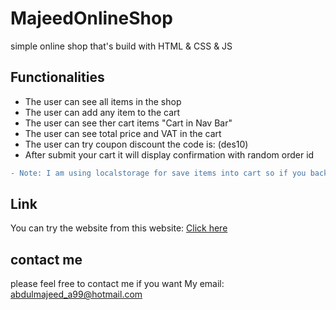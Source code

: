 # MajeedOnlineShop
simple online shop that's build with HTML & CSS & JS

## Functionalities 
- The user can see all items in the shop
- The user can add any item to the cart
- The user can see ther cart items "Cart in Nav Bar"
- The user can see total price and VAT in the cart
- The user can try coupon discount the code is: (des10)
- After submit your cart it will display confirmation with random order id
```diff
- Note: I am using localstorage for save items into cart so if you back to homepage everything in the cart will be deleted 
```
## Link
You can try the website from this website: [Click here](https://majeed.netlify.app/index.html)

## contact me
please feel free to contact me if you want 
My email: abdulmajeed_a99@hotmail.com
